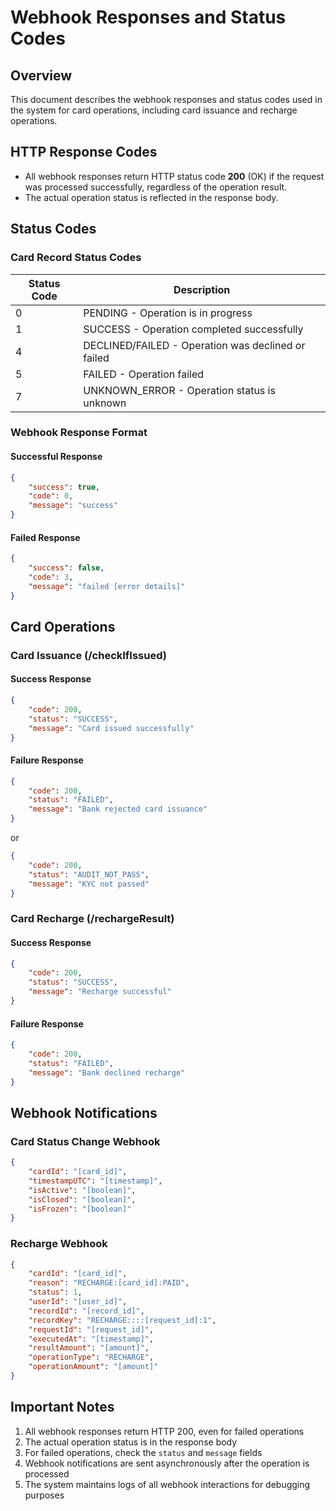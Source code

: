 # Webhook Responses and Status Codes

## Overview

This document describes the webhook responses and status codes used in the system for card operations, including card issuance and recharge operations.

## HTTP Response Codes

- All webhook responses return HTTP status code **200** (OK) if the request was processed successfully, regardless of the operation result.
- The actual operation status is reflected in the response body.

## Status Codes

### Card Record Status Codes

| Status Code | Description |
|------------|-------------|
| 0 | PENDING - Operation is in progress |
| 1 | SUCCESS - Operation completed successfully |
| 4 | DECLINED/FAILED - Operation was declined or failed |
| 5 | FAILED - Operation failed |
| 7 | UNKNOWN_ERROR - Operation status is unknown |

### Webhook Response Format

#### Successful Response
```json
{
    "success": true,
    "code": 0,
    "message": "success"
}
```

#### Failed Response
```json
{
    "success": false,
    "code": 3,
    "message": "failed [error details]"
}
```

## Card Operations

### Card Issuance (/checkIfIssued)

#### Success Response
```json
{
    "code": 200,
    "status": "SUCCESS",
    "message": "Card issued successfully"
}
```

#### Failure Response
```json
{
    "code": 200,
    "status": "FAILED",
    "message": "Bank rejected card issuance"
}
```

or

```json
{
    "code": 200,
    "status": "AUDIT_NOT_PASS",
    "message": "KYC not passed"
}
```

### Card Recharge (/rechargeResult)

#### Success Response
```json
{
    "code": 200,
    "status": "SUCCESS",
    "message": "Recharge successful"
}
```

#### Failure Response
```json
{
    "code": 200,
    "status": "FAILED",
    "message": "Bank declined recharge"
}
```

## Webhook Notifications

### Card Status Change Webhook
```json
{
    "cardId": "[card_id]",
    "timestampUTC": "[timestamp]",
    "isActive": "[boolean]",
    "isClosed": "[boolean]",
    "isFrozen": "[boolean]"
}
```

### Recharge Webhook
```json
{
    "cardId": "[card_id]",
    "reason": "RECHARGE:[card_id]:PAID",
    "status": 1,
    "userId": "[user_id]",
    "recordId": "[record_id]",
    "recordKey": "RECHARGE::::[request_id]:1",
    "requestId": "[request_id]",
    "executedAt": "[timestamp]",
    "resultAmount": "[amount]",
    "operationType": "RECHARGE",
    "operationAmount": "[amount]"
}
```

## Important Notes

1. All webhook responses return HTTP 200, even for failed operations
2. The actual operation status is in the response body
3. For failed operations, check the `status` and `message` fields
4. Webhook notifications are sent asynchronously after the operation is processed
5. The system maintains logs of all webhook interactions for debugging purposes
